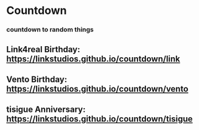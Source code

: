 # Countdown

### countdown to random things

## Link4real Birthday: https://linkstudios.github.io/countdown/link

## Vento Birthday: https://linkstudios.github.io/countdown/vento

## tisigue Anniversary: https://linkstudios.github.io/countdown/tisigue
